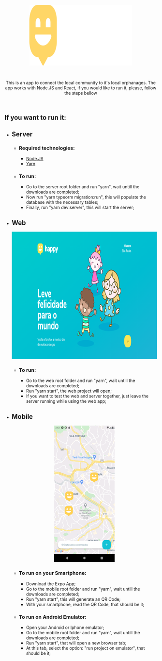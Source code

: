 <p align="center">
  <img width="340" height="200" src="/web/src/images/logo.svg">
</p>

<br>
<p align="center">
  This is an app to connect the local community to it's local orphanages. The app works with Node.JS and React, if you would like to run it, please, follow the steps bellow
</p>
<br>

## If you want to run it:
* ## Server
  * ### Required technologies:
    * [Node.JS](https://nodejs.org/en/)
    * [Yarn](https://yarnpkg.com/getting-started/install)

  * ### To run:
    * Go to the server root folder and run "yarn", wait untill the downloads are completed;
    * Now run "yarn typeorm migration:run", this will populate the database with the necessary tables;
    * Finally, run "yarn dev:server", this will start the server;
    
* ## Web

  <p align="center">
    <img width="720" height="420" src="/web/src/images/landing-page.png">
  </p>
  
  * ### To run:
    * Go to the web root folder and run "yarn", wait untill the downloads are completed;
    * Run "yarn start", the web project will open;
    * If you want to test the web and server together, just leave the server running while using the web app;
    
* ## Mobile

  <p align="center">
    <img width="200" height="450" src="/mobile/src/images/landing-mobile.png">
  </p>

  * ### To run on your Smartphone:
    * Download the Expo App;
    * Go to the mobile root folder and run "yarn", wait untill the downloads are completed;
    * Run "yarn start", this will generate an QR Code;
    * With your smartphone, read the QR Code, that should be it;
    
  * ### To run on Android Emulator:
    * Open your Android or Iphone emulator;
    * Go to the mobile root folder and run "yarn", wait untill the downloads are completed;
    * Run "yarn start", that will open a new browser tab;
    * At this tab, select the option: "run project on emulator", that should be it;
